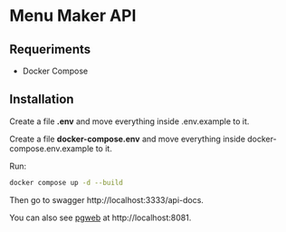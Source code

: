 # Menu Maker API

## Requeriments

- Docker Compose

## Installation

Create a file **.env** and move everything inside .env.example to it.

Create a file **docker-compose.env** and move everything inside docker-compose.env.example to it.

Run:
```bash
docker compose up -d --build
```

Then go to swagger http://localhost:3333/api-docs.

You can also see [pgweb](https://hub.docker.com/r/sosedoff/pgweb) at http://localhost:8081.
